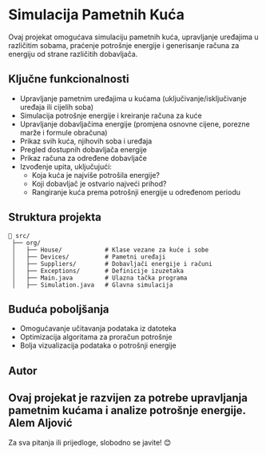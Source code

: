# Simulacija Pametnih Kuća

Ovaj projekat omogućava simulaciju pametnih kuća, upravljanje uređajima u različitim sobama, praćenje potrošnje energije i generisanje računa za energiju od strane različitih dobavljača.

## Ključne funkcionalnosti

- Upravljanje pametnim uređajima u kućama (uključivanje/isključivanje uređaja ili cijelih soba)
- Simulacija potrošnje energije i kreiranje računa za kuće
- Upravljanje dobavljačima energije (promjena osnovne cijene, porezne marže i formule obračuna)
- Prikaz svih kuća, njihovih soba i uređaja
- Pregled dostupnih dobavljača energije
- Prikaz računa za određene dobavljače
- Izvođenje upita, uključujući:
  - Koja kuća je najviše potrošila energije?
  - Koji dobavljač je ostvario najveći prihod?
  - Rangiranje kuća prema potrošnji energije u određenom periodu

## Struktura projekta

```
📂 src/
 ├── org/
 │   ├── House/            # Klase vezane za kuće i sobe
 │   ├── Devices/          # Pametni uređaji
 │   ├── Suppliers/        # Dobavljači energije i računi
 │   ├── Exceptions/       # Definicije izuzetaka
 │   ├── Main.java         # Ulazna tačka programa
 │   ├── Simulation.java   # Glavna simulacija
```

## Buduća poboljšanja

- Omogućavanje učitavanja podataka iz datoteka
- Optimizacija algoritama za proračun potrošnje
- Bolja vizualizacija podataka o potrošnji energije

## Autor
Ovaj projekat je razvijen za potrebe upravljanja pametnim kućama i analize potrošnje energije.
Alem Aljović
---
Za sva pitanja ili prijedloge, slobodno se javite! 😊

